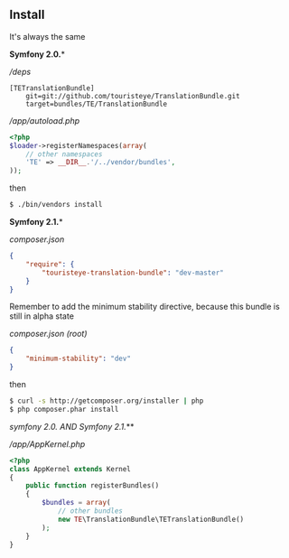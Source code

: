 Install
-------

It's always the same

**Symfony 2.0.***

*/deps*
```
[TETranslationBundle]
    git=git://github.com/touristeye/TranslationBundle.git
    target=bundles/TE/TranslationBundle
```

*/app/autoload.php*
```php
<?php
$loader->registerNamespaces(array(
    // other namespaces
    'TE' => __DIR__.'/../vendor/bundles',
));
```

then

```sh
$ ./bin/vendors install
```

**Symfony 2.1.***

*composer.json*
```json
{
    "require": {
        "touristeye-translation-bundle": "dev-master"
    }
}
```

Remember to add the minimum stability directive, because this bundle is still in alpha state

*composer.json (root)*
```json
{
    "minimum-stability": "dev"
}
```

then

```sh
$ curl -s http://getcomposer.org/installer | php
$ php composer.phar install
```

**symfony 2.0.* AND Symfony 2.1.***

*/app/AppKernel.php*
```php
<?php
class AppKernel extends Kernel
{
    public function registerBundles()
    {
        $bundles = array(
            // other bundles
            new TE\TranslationBundle\TETranslationBundle()
        );
    }
}
```